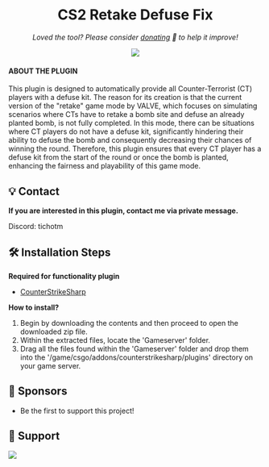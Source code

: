 <h1 align="center">
  CS2 Retake Defuse Fix
</h1>

<p align="center">
<i>Loved the tool? Please consider <a href="https://paypal.com/paypalme/cskonet">donating</a>  💸 to help it improve!</i>
</p>

<p align="center">
<a href="https://www.paypal.com/paypalme/cskonet"><img src="https://img.shields.io/badge/support-PayPal-blue?logo=PayPal&style=flat-square&label=Donate"/>
</a>

#### ABOUT THE PLUGIN

This plugin is designed to automatically provide all Counter-Terrorist (CT) players with a defuse kit. The reason for its creation is that the current version of the "retake" game mode by VALVE, which focuses on simulating scenarios where CTs have to retake a bomb site and defuse an already planted bomb, is not fully completed. In this mode, there can be situations where CT players do not have a defuse kit, significantly hindering their ability to defuse the bomb and consequently decreasing their chances of winning the round. Therefore, this plugin ensures that every CT player has a defuse kit from the start of the round or once the bomb is planted, enhancing the fairness and playability of this game mode.

## 💡 Contact
**If you are interested in this plugin, contact me via private message.**

Discord: tichotm

## 🛠️ Installation Steps

**Required for functionality plugin**
- [CounterStrikeSharp](https://github.com/roflmuffin/CounterStrikeSharp) 

**How to install?**
1. Begin by downloading the contents and then proceed to open the downloaded zip file.
2. Within the extracted files, locate the 'Gameserver' folder.
3. Drag all the files found within the 'Gameserver' folder and drop them into the '/game/csgo/addons/counterstrikesharp/plugins' directory on your game server.

## 🙇 Sponsors
- Be the first to support this project!

## 🙏 Support
<p align="left">
<a href="https://paypal.com/paypalme/cskonet"><img src="https://ionicabizau.github.io/badges/paypal.svg">
</a>
</p>
